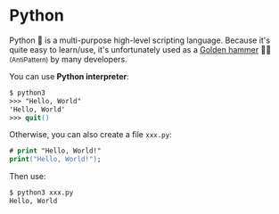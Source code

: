 # Python

<div class="row row-cols-md-2"><div>

Python 🐍 is a multi-purpose high-level scripting language. Because it's quite easy to learn/use, it's unfortunately used as a [Golden hammer](https://sourcemaking.com/antipatterns/golden-hammer) 🔨🔥 <small>(AntiPattern)</small> by many developers.

You can use **Python interpreter**:

```ps
$ python3
>>> "Hello, World"
'Hello, World'
>>> quit()
```
</div><div>

Otherwise, you can also create a file `xxx.py`:

```ps
# print "Hello, World!"
print("Hello, World!");
```

Then use:

```ps
$ python3 xxx.py
Hello, World
```
</div></div>